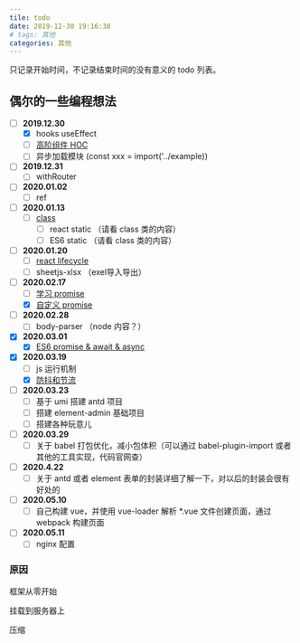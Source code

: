 ```yaml
---
tile: todo
date: 2019-12-30 19:16:38
# tags: 其他
categories: 其他
---
```


只记录开始时间，不记录结束时间的没有意义的 todo 列表。

<!-- more -->

## 偶尔的一些编程想法

* [ ] **2019.12.30**
  * [X] hooks useEffect
  * [ ] [高阶组件 HOC](/2020/03/29/higher-order-components/)
  * [ ] 异步加载模块 (const xxx = import('../example))
* [ ] **2019.12.31**
  * [ ] withRouter
* [ ] **2020.01.02**
  * [ ] ref
* [ ] **2020.01.13**
  * [ ] [class](/2020/01/14/class/)
    * [ ] react static （请看 class 类的内容）
    * [ ] ES6 static （请看 class 类的内容）
* [ ] **2020.01.20**
  * [ ] [react lifecycle](/2020/01/20/react-lifecycle/)
  * [ ] sheetjs-xlsx （exel导入导出）
* [ ] **2020.02.17**
  * [ ] [学习 promise](/2020/03/20/promise/)
  * [X] [自定义 promise](/2020/03/26/customize-promise/)
* [ ] **2020.02.28**
  * [ ] body-parser （node 内容？）
* [X] **2020.03.01**
  * [X] [ES6 promise & await & async](/2020/03/20/promise/#async-amp-await)
* [X] **2020.03.19**
  * [ ] js 运行机制
  * [X] [防抖和节流](/2020/03/19/debounce-and-throttle/)
* [ ] **2020.03.23**
  * [ ] 基于 umi 搭建 antd 项目
  * [ ] 搭建 element-admin 基础项目
  * [ ] 搭建各种玩意儿
* [ ] **2020.03.29**
  * [ ] 关于 babel 打包优化，减小包体积（可以通过 babel-plugin-import 或者其他的工具实现，代码官网查）
* [ ] **2020.4.22**
  * [ ] 关于 antd 或者 element 表单的封装详细了解一下，对以后的封装会很有好处的
* [ ] **2020.05.10**
  * [ ] 自己构建 vue，并使用 vue-loader 解析 *.vue 文件创建页面，通过 webpack 构建页面
* [ ] **2020.05.11**
  * [ ] nginx 配置

### 原因

框架从零开始

挂载到服务器上

压缩

